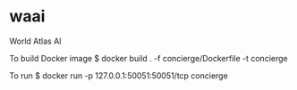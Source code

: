 # waai
World Atlas AI


To build Docker image
$ docker build . -f concierge/Dockerfile -t concierge

To run
$ docker run -p 127.0.0.1:50051:50051/tcp concierge

